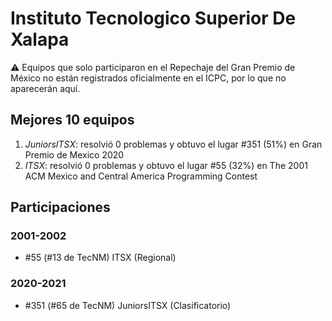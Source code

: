 # Instituto Tecnologico Superior De Xalapa

:warning: Equipos que solo participaron en el Repechaje del Gran Premio de México no están registrados oficialmente en el ICPC, por lo que no aparecerán aquí.

## Mejores 10 equipos

1. _JuniorsITSX_: resolvió 0 problemas y obtuvo el lugar #351 (51%) en Gran Premio de Mexico 2020
1. _ITSX_: resolvió 0 problemas y obtuvo el lugar #55 (32%) en The 2001 ACM Mexico and Central America Programming Contest

## Participaciones

### 2001-2002

- #55 (#13 de TecNM) ITSX (Regional)

### 2020-2021

- #351 (#65 de TecNM) JuniorsITSX (Clasificatorio)



